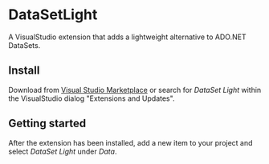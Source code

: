 # DataSetLight
A VisualStudio extension that adds a lightweight alternative to ADO.NET DataSets.

## Install
Download from [Visual Studio Marketplace](https://marketplace.visualstudio.com/items?itemName=SimonBaer.DataSetLight) or search for *DataSet Light* within the VisualStudio dialog "Extensions and Updates".

## Getting started
After the extension has been installed, add a new item to your project and select *DataSet Light* under *Data*.


